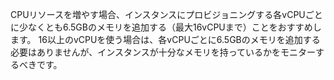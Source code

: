 CPUリソースを増やす場合、インスタンスにプロビジョニングする各vCPUごとに少なくとも6.5GBのメモリを追加する（最大16vCPUまで）ことをおすすめします。 16以上のvCPUを使う場合は、各vCPUごとに6.5GBのメモリを追加する必要はありませんが、インスタンスが十分なメモリを持っているかをモニターするべきです。
